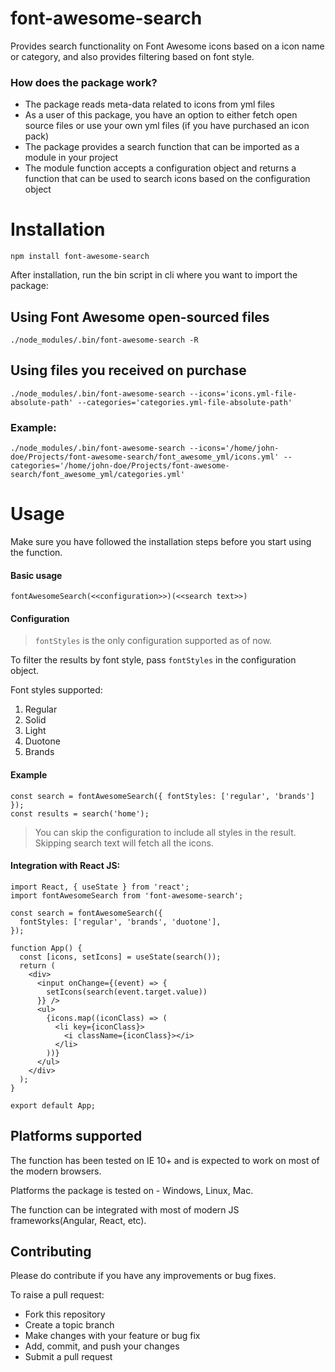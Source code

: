 # font-awesome-search
Provides search functionality on Font Awesome icons based on a icon name or category, and also provides filtering based on font style.

### How does the package work?
- The package reads meta-data related to icons from yml files
- As a user of this package, you have an option to either fetch open source files or use your own yml files (if you have purchased an icon pack)
- The package provides a search function that can be imported as a module in your project
- The module function accepts a configuration object and returns a function that can be used to search icons based on the configuration object

# Installation
`npm install font-awesome-search`

After installation, run the bin script in cli where you want to import the package:

## Using Font Awesome open-sourced files
`./node_modules/.bin/font-awesome-search -R`

## Using files you received on purchase
`./node_modules/.bin/font-awesome-search --icons='icons.yml-file-absolute-path' --categories='categories.yml-file-absolute-path'`

### Example:
`./node_modules/.bin/font-awesome-search --icons='/home/john-doe/Projects/font-awesome-search/font_awesome_yml/icons.yml' --categories='/home/john-doe/Projects/font-awesome-search/font_awesome_yml/categories.yml'`

# Usage

Make sure you have followed the installation steps before you start using the function.

#### Basic usage

```
fontAwesomeSearch(<<configuration>>)(<<search text>>)
```

#### Configuration

> `fontStyles` is the only configuration supported as of now.

To filter the results by font style, pass `fontStyles` in the configuration object.

Font styles supported:

1. Regular
2. Solid
3. Light
4. Duotone
5. Brands

#### Example

```
const search = fontAwesomeSearch({ fontStyles: ['regular', 'brands'] });
const results = search('home');
```

> You can skip the configuration to include all styles in the result.
> Skipping search text will fetch all the icons.

#### Integration with React JS:
```
import React, { useState } from 'react';
import fontAwesomeSearch from 'font-awesome-search';

const search = fontAwesomeSearch({
  fontStyles: ['regular', 'brands', 'duotone'],
});

function App() {
  const [icons, setIcons] = useState(search());
  return (
    <div>
      <input onChange={(event) => {
        setIcons(search(event.target.value))
      }} />
      <ul>
        {icons.map((iconClass) => (
          <li key={iconClass}>
            <i className={iconClass}></i>
          </li>
        ))}
      </ul>
    </div>
  );
}

export default App;
```

## Platforms supported

The function has been tested on IE 10+ and is expected to work on most of the modern browsers.

Platforms the package is tested on - Windows, Linux, Mac.

The function can be integrated with most of modern JS frameworks(Angular, React, etc).

## Contributing

Please do contribute if you have any improvements or bug fixes.

To raise a pull request:
- Fork this repository
- Create a topic branch
- Make changes with your feature or bug fix
- Add, commit, and push your changes
- Submit a pull request
